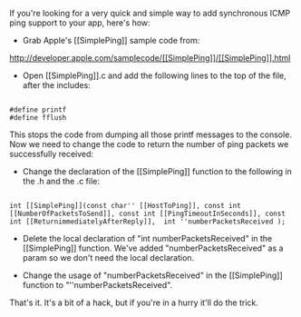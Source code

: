 If you're looking for a very quick and simple way to add synchronous ICMP ping support to your app, here's how:


* Grab Apple's [[SimplePing]] sample code from:

http://developer.apple.com/samplecode/[[SimplePing]]/[[SimplePing]].html

* Open [[SimplePing]].c and add the following lines to the top of the file, after the includes:

<code>
#define printf
#define fflush
</code>

This stops the code from dumping all those printf messages to the console. Now we need to change the code to return the number of ping packets we successfully received:

* Change the declaration of the [[SimplePing]] function to the following in the .h and the .c file:

<code>
int [[SimplePing]](const char'' [[HostToPing]], const int [[NumberOfPacketsToSend]], const int [[PingTimeoutInSeconds]], const int [[ReturnimmediatelyAfterReply]],  int ''numberPacketsReceived );
</code>

* Delete the local declaration of "int numberPacketsReceived" in the [[SimplePing]] function. We've added "numberPacketsReceived" as a param so we don't need the local declaration.

* Change the usage of "numberPacketsReceived" in the [[SimplePing]] function to "''numberPacketsReceived". 



That's it. It's a bit of a hack, but if you're in a hurry it'll do the trick.